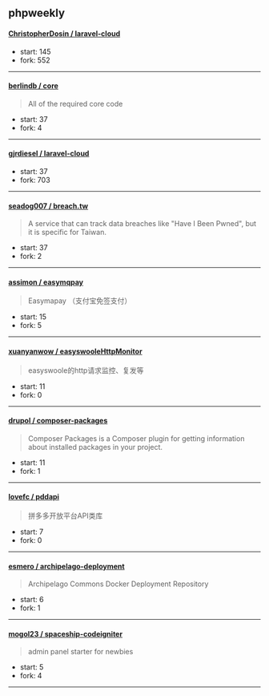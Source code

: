 ## phpweekly

#### [ChristopherDosin / laravel-cloud](https://github.com/ChristopherDosin/laravel-cloud)

> 

+ start: 145
+ fork: 552

----


#### [berlindb / core](https://github.com/berlindb/core)

> All of the required core code

+ start: 37
+ fork: 4

----


#### [gjrdiesel / laravel-cloud](https://github.com/gjrdiesel/laravel-cloud)

> 

+ start: 37
+ fork: 703

----


#### [seadog007 / breach.tw](https://github.com/seadog007/breach.tw)

> A service that can track data breaches like "Have I Been Pwned", but it is specific for Taiwan.

+ start: 37
+ fork: 2

----


#### [assimon / easymqpay](https://github.com/assimon/easymqpay)

> Easymapay （支付宝免签支付）

+ start: 15
+ fork: 5

----


#### [xuanyanwow / easyswooleHttpMonitor](https://github.com/xuanyanwow/easyswooleHttpMonitor)

> easyswoole的http请求监控、复发等

+ start: 11
+ fork: 0

----


#### [drupol / composer-packages](https://github.com/drupol/composer-packages)

> Composer Packages is a Composer plugin for getting information about installed packages in your project.

+ start: 11
+ fork: 1

----


#### [lovefc / pddapi](https://github.com/lovefc/pddapi)

> 拼多多开放平台API类库

+ start: 7
+ fork: 0

----


#### [esmero / archipelago-deployment](https://github.com/esmero/archipelago-deployment)

> Archipelago Commons Docker Deployment Repository

+ start: 6
+ fork: 1

----


#### [mogol23 / spaceship-codeigniter](https://github.com/mogol23/spaceship-codeigniter)

> admin panel starter for newbies

+ start: 5
+ fork: 4

----

